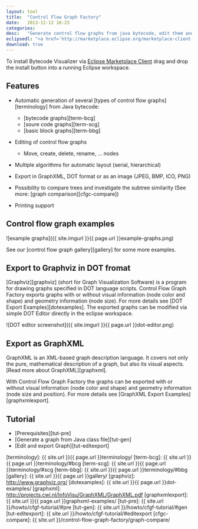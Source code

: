 ```yaml
---
layout:	tool
title:	"Control Flow Graph Factory"
date:	2013-12-12 16:23
categories:
desc:	"Generate control flow graphs from java bytecode, edit them and export to GraphXML, DOT or several image formats."
eclipsedl: "<a href='http://marketplace.eclipse.org/marketplace-client-intro?mpc_install=679' title='Drag and drop into a running Eclipse Indigo workspace to install Control Flow Graph Factory'> <img src='http://marketplace.eclipse.org/misc/installbutton.png'/> </a>"
download: true
---
```


To install Bytecode Visualizer via [Eclipse Marketplace Client][marketplace]
drag and drop the install button into a running Eclipse workspace.




Features
--------

* Automatic generation of several [types of control flow graphs][terminology]
  from Java bytecode: 
  	+ [bytecode graphs][term-bcg]
	+ [soure code graphs][term-scg]
	+ [basic block graphs][term-bbg]
	

* Editing of control flow graphs 
	+ Move, create, delete, rename, ... nodes

* Multiple algorithms for automatic layout (serial, hierarchical)
* Export in GraphXML, DOT format or as an image (JPEG, BMP, ICO, PNG)
* Possibility to compare trees and investigate the subtree similarity (See more: [graph comparison][cfgc-compare])
* Printing support




Control flow graph examples
---------------------------

![example graphs]({{ site.imgurl }}{{ page.url }}example-graphs.png)

See our [control flow graph gallery][gallery] for some more examples.




Export to Graphviz in DOT fromat
--------------------------------

[Graphviz][graphviz] (short for Graph Visualization Software) is a program for
drawing graphs specified in DOT language scripts. Control Flow Graph Factory
exports graphs with or without visual information (node color and shape) and
geometry information (node size). For more details see [DOT Export
Examples][dotexamples]. The exported graphs can be modified via simple DOT
Editor directly in the eclipse workspace. 

![DOT editor screenshot]({{ site.imgurl }}{{ page.url }}dot-editor.png)




Export as GraphXML
------------------

GraphXML is an XML-based graph description language. It covers not only the
pure, mathematical description of a graph, but also its visual aspects. [Read
more about GraphXML][graphxml]. 

With Control Flow Graph Factory the graphs can be exported with or without
visual information (node color and shape) and geometry information (node size
and position). For more details see [GraphXML Export Examples][graphxmlexport]. 




Tutorial
--------

* [Prerequisites][tut-pre]
* [Generate a graph from Java class file][tut-gen]
* [Edit and export Graph][tut-editexport]


[marketplace]: http://marketplace.eclipse.org/marketplace-client-intro
[terminology]: {{ site.url }}{{ page.url }}terminology/
[term-bcg]: {{ site.url }}{{ page.url }}terminology/#bcg
[term-scg]: {{ site.url }}{{ page.url }}terminology/#scg
[term-bbg]: {{ site.url }}{{ page.url }}terminology/#bbg
[gallery]: {{ site.url }}{{ page.url }}gallery/
[graphviz]: http://www.graphviz.org/
[dotexamples]: {{ site.url }}{{ page.url }}dot-examples/
[graphxml]: http://projects.cwi.nl/InfoVisu/GraphXML/GraphXML.pdf
[graphxmlexport]: {{ site.url }}{{ page.url }}graphxml-examples/
[tut-pre]: {{ site.url }}/howto/cfgf-tutorial/#pre
[tut-gen]: {{ site.url }}/howto/cfgf-tutorial/#gen
[tut-editexport]: {{ site.url }}/howto/cfgf-tutorial/#editexport
[cfgc-compare]: {{ site.url }}/control-flow-graph-factory/graph-compare/